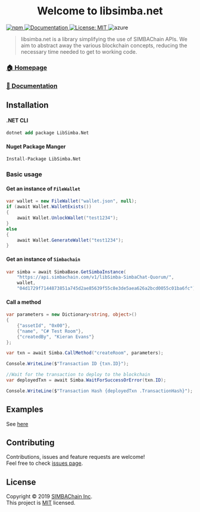<h1 align="center">Welcome to libsimba.net</h1>
<p>
  <a href="https://www.nuget.org/packages/libsimba.net">
    <img alt="npm" src="https://img.shields.io/nuget/dt/libsimba.net?style=flat">  
  </a>
  <a href="https://simbachain.github.io/libsimba.net">
    <img alt="Documentation" src="https://img.shields.io/badge/documentation-yes-brightgreen.svg?style=flat" target="_blank" />
  </a>
  <a href="https://github.com/SIMBAChain/libsimba.net/blob/master/LICENSE">
    <img alt="License: MIT" src="https://img.shields.io/badge/License-MIT-yellow.svg?style=flat" target="_blank" />
  </a>
  <img alt="azure" src="https://dev.azure.com/SimbaChain/libSimba/_apis/build/status/libSimba.net%20-%20Develop?branchName=develop">
</p>

> libsimba.net is a library simplifying the use of SIMBAChain APIs. We aim to abstract away the various blockchain concepts, reducing the necessary time needed to get to working code.

### [🏠 Homepage](https://github.com/simbachain/libsimba.net)
### [📝 Documentation](https://simbachain.github.io/libsimba.net)

## Installation

#### .NET CLI
```ps
dotnet add package LibSimba.Net
```

#### Nuget Package Manger
```ps
Install-Package LibSimba.Net
```

### Basic usage
#### Get an instance of `FileWallet`
```c#
var wallet = new FileWallet("wallet.json", null);
if (await Wallet.WalletExists())
{
    await Wallet.UnlockWallet("test1234");
}
else
{
    await Wallet.GenerateWallet("test1234");
}
```

#### Get an instance of `Simbachain`
```c#
var simba = await SimbaBase.GetSimbaInstance(
    "https://api.simbachain.com/v1/libSimba-SimbaChat-Quorum/",
    wallet,
    "04d1729f7144873851a745d2ae85639f55c8e3de5aea626a2bcd0055c01ba6fc");
```

#### Call a method
```c#
var parameters = new Dictionary<string, object>()
{
    {"assetId", "0x00"},
    {"name", "C# Test Room"},
    {"createdBy", "Kieran Evans"}
};

var txn = await Simba.CallMethod("createRoom", parameters);

Console.WriteLine($"Transaction ID {txn.ID}");

//Wait for the transaction to deploy to the blockchain
var deployedTxn = await Simba.WaitForSuccessOrError(txn.ID);

Console.WriteLine($"Transaction Hash {deployedTxn .TransactionHash}");
```

## Examples

See [here](https://github.com/SIMBAChain/libsimba.net/src/libSimba.Example)

## Contributing

Contributions, issues and feature requests are welcome!<br />Feel free to check [issues page](https://github.com/simbachain/libsimba.net/issues).

## License

Copyright © 2019 [SIMBAChain Inc](https://simbachain.com/).<br />
This project is [MIT](https://github.com/SIMBAChain/libsimba.net/blob/master/LICENSE) licensed.